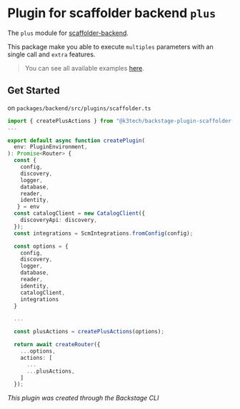 # Plugin for scaffolder backend `plus`

The `plus` module for [scaffolder-backend](https://www.npmjs.com/package/@backstage/plugin-scaffolder-backend).

This package make you able to execute `multiples` parameters with an single call and `extra` features.

> You can see all available examples [here](./exemples.md).

## Get Started

on `packages/backend/src/plugins/scaffolder.ts`

```ts
import { createPlusActions } from "@k3tech/backstage-plugin-scaffolder-backend-module-plus";
...

export default async function createPlugin(
  env: PluginEnvironment,
): Promise<Router> {
  const { 
    config,
    discovery,
    logger,
    database,
    reader,
    identity,
   } = env
  const catalogClient = new CatalogClient({
    discoveryApi: discovery,
  });
  const integrations = ScmIntegrations.fromConfig(config);

  const options = {
    config,
    discovery,
    logger,
    database,
    reader,
    identity,
    catalogClient,
    integrations
  }

  ...

  const plusActions = createPlusActions(options);

  return await createRouter({
    ...options,
    actions: [
      ...
      ...plusActions,
    ]
  });

```

_This plugin was created through the Backstage CLI_
